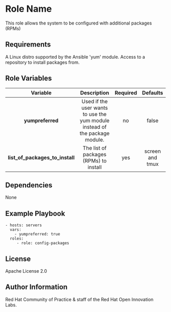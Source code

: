 Role Name
=========

This role allows the system to be configured with additional packages (RPMs)

Requirements
------------

A Linux distro supported by the Ansible 'yum' module.
Access to a repository to install packages from.

Role Variables
--------------

| Variable | Description | Required | Defaults |
|:--------:|:-----------:|:--------:|:--------:|
|**yumpreferred**| Used if the user wants to use the yum module instead of the package module. | no | false |
|**list_of_packages_to_install**| The list of packages (RPMs) to install | yes | screen and tmux |

Dependencies
------------

None

Example Playbook
----------------

    - hosts: servers
      vars:
        - yumpreferred: true
      roles:
         - role: config-packages

License
-------

Apache License 2.0


Author Information
------------------

Red Hat Community of Practice & staff of the Red Hat Open Innovation Labs.
